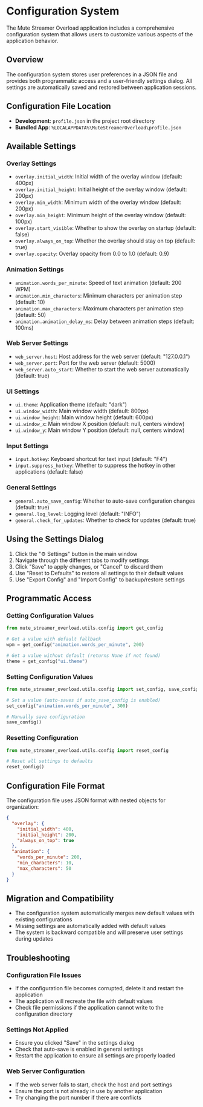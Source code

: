 # Configuration System

The Mute Streamer Overload application includes a comprehensive configuration system that allows users to customize various aspects of the application behavior.

## Overview

The configuration system stores user preferences in a JSON file and provides both programmatic access and a user-friendly settings dialog. All settings are automatically saved and restored between application sessions.

## Configuration File Location

- **Development**: `profile.json` in the project root directory
- **Bundled App**: `%LOCALAPPDATA%\MuteStreamerOverload\profile.json`

## Available Settings

### Overlay Settings
- `overlay.initial_width`: Initial width of the overlay window (default: 400px)
- `overlay.initial_height`: Initial height of the overlay window (default: 200px)
- `overlay.min_width`: Minimum width of the overlay window (default: 200px)
- `overlay.min_height`: Minimum height of the overlay window (default: 100px)
- `overlay.start_visible`: Whether to show the overlay on startup (default: false)
- `overlay.always_on_top`: Whether the overlay should stay on top (default: true)
- `overlay.opacity`: Overlay opacity from 0.0 to 1.0 (default: 0.9)

### Animation Settings
- `animation.words_per_minute`: Speed of text animation (default: 200 WPM)
- `animation.min_characters`: Minimum characters per animation step (default: 10)
- `animation.max_characters`: Maximum characters per animation step (default: 50)
- `animation.animation_delay_ms`: Delay between animation steps (default: 100ms)

### Web Server Settings
- `web_server.host`: Host address for the web server (default: "127.0.0.1")
- `web_server.port`: Port for the web server (default: 5000)
- `web_server.auto_start`: Whether to start the web server automatically (default: true)

### UI Settings
- `ui.theme`: Application theme (default: "dark")
- `ui.window_width`: Main window width (default: 800px)
- `ui.window_height`: Main window height (default: 600px)
- `ui.window_x`: Main window X position (default: null, centers window)
- `ui.window_y`: Main window Y position (default: null, centers window)

### Input Settings
- `input.hotkey`: Keyboard shortcut for text input (default: "F4")
- `input.suppress_hotkey`: Whether to suppress the hotkey in other applications (default: false)

### General Settings
- `general.auto_save_config`: Whether to auto-save configuration changes (default: true)
- `general.log_level`: Logging level (default: "INFO")
- `general.check_for_updates`: Whether to check for updates (default: true)

## Using the Settings Dialog

1. Click the "⚙ Settings" button in the main window
2. Navigate through the different tabs to modify settings
3. Click "Save" to apply changes, or "Cancel" to discard them
4. Use "Reset to Defaults" to restore all settings to their default values
5. Use "Export Config" and "Import Config" to backup/restore settings

## Programmatic Access

### Getting Configuration Values
```python
from mute_streamer_overload.utils.config import get_config

# Get a value with default fallback
wpm = get_config("animation.words_per_minute", 200)

# Get a value without default (returns None if not found)
theme = get_config("ui.theme")
```

### Setting Configuration Values
```python
from mute_streamer_overload.utils.config import set_config, save_config

# Set a value (auto-saves if auto_save_config is enabled)
set_config("animation.words_per_minute", 300)

# Manually save configuration
save_config()
```

### Resetting Configuration
```python
from mute_streamer_overload.utils.config import reset_config

# Reset all settings to defaults
reset_config()
```

## Configuration File Format

The configuration file uses JSON format with nested objects for organization:

```json
{
  "overlay": {
    "initial_width": 400,
    "initial_height": 200,
    "always_on_top": true
  },
  "animation": {
    "words_per_minute": 200,
    "min_characters": 10,
    "max_characters": 50
  }
}
```

## Migration and Compatibility

- The configuration system automatically merges new default values with existing configurations
- Missing settings are automatically added with default values
- The system is backward compatible and will preserve user settings during updates

## Troubleshooting

### Configuration File Issues
- If the configuration file becomes corrupted, delete it and restart the application
- The application will recreate the file with default values
- Check file permissions if the application cannot write to the configuration directory

### Settings Not Applied
- Ensure you clicked "Save" in the settings dialog
- Check that auto-save is enabled in general settings
- Restart the application to ensure all settings are properly loaded

### Web Server Configuration
- If the web server fails to start, check the host and port settings
- Ensure the port is not already in use by another application
- Try changing the port number if there are conflicts 